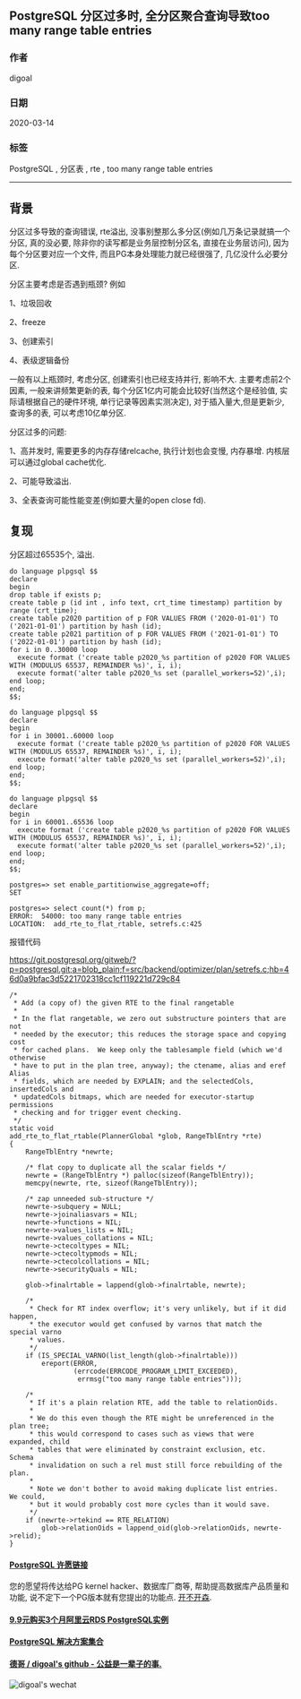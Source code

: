 ## PostgreSQL 分区过多时, 全分区聚合查询导致too many range table entries   
        
### 作者                                                                        
digoal                                                                                                                 
                          
### 日期                                                                                                                 
2020-03-14                                                                                                             
                                                                                                                 
### 标签                                                                                                                 
PostgreSQL , 分区表 , rte , too many range table entries    
                     
----               
                          
## 背景    
分区过多导致的查询错误, rte溢出, 没事别整那么多分区(例如几万条记录就搞一个分区, 真的没必要, 除非你的读写都是业务层控制分区名, 直接在业务层访问), 因为每个分区要对应一个文件, 而且PG本身处理能力就已经很强了, 几亿没什么必要分区.   
  
分区主要考虑是否遇到瓶颈? 例如  
  
1、垃圾回收    
  
2、freeze    
  
3、创建索引   
  
4、表级逻辑备份   
  
一般有以上瓶颈时, 考虑分区, 创建索引也已经支持并行, 影响不大. 主要考虑前2个因素, 一般来讲频繁更新的表, 每个分区1亿内可能会比较好(当然这个是经验值, 实际请根据自己的硬件环境, 单行记录等因素实测决定), 对于插入量大,但是更新少,查询多的表, 可以考虑10亿单分区.     
  
分区过多的问题:  
  
1、高并发时, 需要更多的内存存储relcache, 执行计划也会变慢, 内存暴增. 内核层可以通过global cache优化.  
  
2、可能导致溢出.  
  
3、全表查询可能性能变差(例如要大量的open close fd).   

## 复现  
分区超过65535个, 溢出.   
  
```  
do language plpgsql $$     
declare    
begin    
drop table if exists p;    
create table p (id int , info text, crt_time timestamp) partition by range (crt_time);      
create table p2020 partition of p FOR VALUES FROM ('2020-01-01') TO ('2021-01-01') partition by hash (id);      
create table p2021 partition of p FOR VALUES FROM ('2021-01-01') TO ('2022-01-01') partition by hash (id);      
for i in 0..30000 loop    
  execute format ('create table p2020_%s partition of p2020 FOR VALUES WITH (MODULUS 65537, REMAINDER %s)', i, i);    
  execute format('alter table p2020_%s set (parallel_workers=52)',i);    
end loop;    
end;    
$$;    
  
do language plpgsql $$     
declare    
begin    
for i in 30001..60000 loop    
  execute format ('create table p2020_%s partition of p2020 FOR VALUES WITH (MODULUS 65537, REMAINDER %s)', i, i);    
  execute format('alter table p2020_%s set (parallel_workers=52)',i);    
end loop;    
end;    
$$;    
  
do language plpgsql $$     
declare    
begin    
for i in 60001..65536 loop    
  execute format ('create table p2020_%s partition of p2020 FOR VALUES WITH (MODULUS 65537, REMAINDER %s)', i, i);    
  execute format('alter table p2020_%s set (parallel_workers=52)',i);    
end loop;    
end;    
$$;    
```  
  
```  
postgres=> set enable_partitionwise_aggregate=off;    
SET  
  
postgres=> select count(*) from p;  
ERROR:  54000: too many range table entries  
LOCATION:  add_rte_to_flat_rtable, setrefs.c:425  
```  
  
报错代码  
  
https://git.postgresql.org/gitweb/?p=postgresql.git;a=blob_plain;f=src/backend/optimizer/plan/setrefs.c;hb=46d0a9bfac3d5221702318cc1cf119221d729c84  
  
```  
/*  
 * Add (a copy of) the given RTE to the final rangetable  
 *  
 * In the flat rangetable, we zero out substructure pointers that are not  
 * needed by the executor; this reduces the storage space and copying cost  
 * for cached plans.  We keep only the tablesample field (which we'd otherwise  
 * have to put in the plan tree, anyway); the ctename, alias and eref Alias  
 * fields, which are needed by EXPLAIN; and the selectedCols, insertedCols and  
 * updatedCols bitmaps, which are needed for executor-startup permissions  
 * checking and for trigger event checking.  
 */  
static void  
add_rte_to_flat_rtable(PlannerGlobal *glob, RangeTblEntry *rte)  
{  
	RangeTblEntry *newrte;  
  
	/* flat copy to duplicate all the scalar fields */  
	newrte = (RangeTblEntry *) palloc(sizeof(RangeTblEntry));  
	memcpy(newrte, rte, sizeof(RangeTblEntry));  
  
	/* zap unneeded sub-structure */  
	newrte->subquery = NULL;  
	newrte->joinaliasvars = NIL;  
	newrte->functions = NIL;  
	newrte->values_lists = NIL;  
	newrte->values_collations = NIL;  
	newrte->ctecoltypes = NIL;  
	newrte->ctecoltypmods = NIL;  
	newrte->ctecolcollations = NIL;  
	newrte->securityQuals = NIL;  
  
	glob->finalrtable = lappend(glob->finalrtable, newrte);  
  
	/*  
	 * Check for RT index overflow; it's very unlikely, but if it did happen,  
	 * the executor would get confused by varnos that match the special varno  
	 * values.  
	 */  
	if (IS_SPECIAL_VARNO(list_length(glob->finalrtable)))  
		ereport(ERROR,  
				(errcode(ERRCODE_PROGRAM_LIMIT_EXCEEDED),  
				 errmsg("too many range table entries")));  
  
	/*  
	 * If it's a plain relation RTE, add the table to relationOids.  
	 *  
	 * We do this even though the RTE might be unreferenced in the plan tree;  
	 * this would correspond to cases such as views that were expanded, child  
	 * tables that were eliminated by constraint exclusion, etc. Schema  
	 * invalidation on such a rel must still force rebuilding of the plan.  
	 *  
	 * Note we don't bother to avoid making duplicate list entries.  We could,  
	 * but it would probably cost more cycles than it would save.  
	 */  
	if (newrte->rtekind == RTE_RELATION)  
		glob->relationOids = lappend_oid(glob->relationOids, newrte->relid);  
}  
```  
    
  
  
  
  
  
  
  
  
  
  
  
  
  
  
  
  
  
  
  
  
  
  
  
  
  
  
  
  
  
  
  
  
  
  
  
  
  
  
  
  
  
  
  
#### [PostgreSQL 许愿链接](https://github.com/digoal/blog/issues/76 "269ac3d1c492e938c0191101c7238216")
您的愿望将传达给PG kernel hacker、数据库厂商等, 帮助提高数据库产品质量和功能, 说不定下一个PG版本就有您提出的功能点. [开不开森](https://github.com/digoal/blog/issues/76 "269ac3d1c492e938c0191101c7238216").  
  
  
#### [9.9元购买3个月阿里云RDS PostgreSQL实例](https://www.aliyun.com/database/postgresqlactivity "57258f76c37864c6e6d23383d05714ea")
  
  
#### [PostgreSQL 解决方案集合](https://yq.aliyun.com/topic/118 "40cff096e9ed7122c512b35d8561d9c8")
  
  
#### [德哥 / digoal's github - 公益是一辈子的事.](https://github.com/digoal/blog/blob/master/README.md "22709685feb7cab07d30f30387f0a9ae")
  
  
![digoal's wechat](../pic/digoal_weixin.jpg "f7ad92eeba24523fd47a6e1a0e691b59")
  
